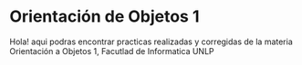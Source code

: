 # Orientación de Objetos 1

Hola! aqui podras encontrar practicas realizadas y corregidas de la materia Orientación a Objetos 1, Facutlad de Informatica UNLP

